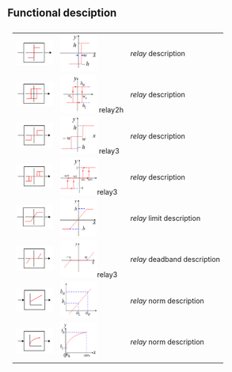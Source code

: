 ## Functional desciption ## 

 
 
 <table style="padding:10px">
  <tr>
     <td> <img src="https://github.com/2dof/esp_control/blob/main/drawnings/relay_block.png" width="75" height="50" >  </td>
     <td>    <img src="https://github.com/2dof/esp_control/blob/main/drawnings/relay_graph.png" width="75" height="75"> </td>
      <td>   <em> relay </em> description   </td>
 
   
  </tr>
   <tr>
     <td> <img src="https://github.com/2dof/esp_control/blob/main/drawnings/relay2h_block.png" width="75" height="50"></td>
     <td> <img src="https://github.com/2dof/esp_control/blob/main/drawnings/relay2h_graph.png" width="75" height="75"> relay2h   </td>
     <td>   <em> relay </em> description   </td>
  </tr>
   <tr>
     <td>  <img src="https://github.com/2dof/esp_control/blob/main/drawnings/relay3_block.png" width="75" height="50"></td>
     <td> <img src="https://github.com/2dof/esp_control/blob/main/drawnings/relay3_graph.png" width="75" height="75"> relay3  </td>
    <td>   <em> relay </em> description   </td>
  </tr>
    <tr>
      <td>  <img src="https://github.com/2dof/esp_control/blob/main/drawnings/relay3h_block.png" width="75" height="50"></td> 
      <td> <img src="https://github.com/2dof/esp_control/blob/main/drawnings/relay3h_graph.png" width="75" height="75">relay3  </td>
     <td>   <em> relay </em> description   </td>
  </tr>
     <tr>
      <td>  <img src="https://github.com/2dof/esp_control/blob/main/drawnings/limit_block.png" width="75" height="50"></td> 
      <td> <img src="https://github.com/2dof/esp_control/blob/main/drawnings/limit_graph.png" width="75" height="75">   </td>
     <td>   <em> relay </em> limit description   </td>
  </tr>
 
  </tr>
     <tr>
      <td>  <img src="https://github.com/2dof/esp_control/blob/main/drawnings/deadband_block.png" width="75" height="50"></td> 
      <td> <img src="https://github.com/2dof/esp_control/blob/main/drawnings/deadband_graph.png" width="75" height="75">relay3  </td>
     <td>   <em> relay </em> deadband  description   </td>
  </tr>
  </tr>
     <tr>
      <td>  <img src="https://github.com/2dof/esp_control/blob/main/drawnings/norm_block.png" width="75" height="50"></td> 
      <td> <img src="https://github.com/2dof/esp_control/blob/main/drawnings/norm_graph.png" width="75" height="75">  </td>
     <td>   <em> relay </em> norm  description   </td>
  </tr 
 
   </tr>
     <tr>
      <td>  <img src="https://github.com/2dof/esp_control/blob/main/drawnings/norm_sqrt_block.png" width="75" height="50"></td> 
      <td> <img src="https://github.com/2dof/esp_control/blob/main/drawnings/norm_sqrt_graph.png" width="75" height="75"> </td>
     <td>   <em> relay </em> norm  description   </td>
  </tr 
      
      
  
</table>

        
 
